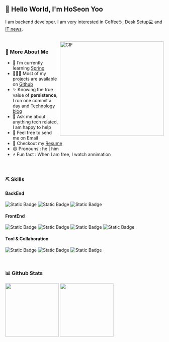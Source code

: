 ## 👋 Hello World, I'm HoSeon Yoo
I am backend developer. I am very interested in Coffee☕, Desk Setup💻 and [IT news](https://www.itworld.co.kr/main/).

<br/>

<img align="right" alt="GIF" src="https://media3.giphy.com/media/qgQUggAC3Pfv687qPC/giphy.gif?cid=ecf05e47ol9ha0xuv81zi6hq0ktl1qedszsu67dq263edjgf&ep=v1_gifs_search&rid=giphy.gif&ct=g" width="330" height="300"/>

### 🧐 More About Me
- 🌱&nbsp;I’m currently learning [Spring](https://spring.io/)
- 👨🏻‍💻&nbsp;Most of my projects are available on [Github](https://github.com/hsyoodev?tab=repositories)
- ✨&nbsp;Knowing the true value of **persistence**, I run one commit a day and [Technology blog](https://velog.io/@hsyoodev)
- 💬&nbsp;Ask me about anything tech related, I am happy to help
- 💌&nbsp;Feel free to send me on Email
- 📝&nbsp;Checkout my [Resume](https://incredible-meeting-d9c.notion.site/PROFILE-b9a8a32f93684090bbd80e513a099b76?pvs=4)
- 😄&nbsp;Pronouns : he | him
- ⚡&nbsp;Fun fact : When I am free, I watch annimation

<br/>

### ⛏️ Skills
#### BackEnd
![Static Badge](https://img.shields.io/badge/-Java-007396?style=for-the-badge&logo=java&logoColor=white)
![Static Badge](https://img.shields.io/badge/-Spring-%236DB33F?style=for-the-badge&logo=spring&logoColor=white)
![Static Badge](https://img.shields.io/badge/-MySQL-%234479A1?style=for-the-badge&logo=mysql&logoColor=white)
#### FrontEnd
![Static Badge](https://img.shields.io/badge/-HTML5-%23E34F26?style=for-the-badge&logo=html5&logoColor=white)
![Static Badge](https://img.shields.io/badge/-CSS3-%231572B6?style=for-the-badge&logo=css3&logoColor=white)
![Static Badge](https://img.shields.io/badge/-JavaScript-%23F7DF1E?style=for-the-badge&logo=javascript&logoColor=white)
![Static Badge](https://img.shields.io/badge/-React-%2361DAFB?style=for-the-badge&logo=react&logoColor=white)

#### Tool & Collaboration
![Static Badge](https://img.shields.io/badge/-IntelliJ-%23000000?style=for-the-badge&logo=intellijidea&logoColor=white)
![Static Badge](https://img.shields.io/badge/-Eclipse-%232C2255?style=for-the-badge&logo=eclipseide&logoColor=white)
![Static Badge](https://img.shields.io/badge/-Git-%23F05032?style=for-the-badge&logo=git&logoColor=white)

<br />

### 📊 Github Stats
<div>
  <img height="170" src="https://github-readme-stats.vercel.app/api?username=hsyoodev"/>
  <img height="170" src="https://github-readme-stats.vercel.app/api/top-langs?username=hsyoodev&layout=compact"/>
</div>
